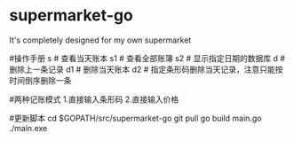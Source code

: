 # supermarket-go
It's completely designed for my own supermarket

#操作手册
s               # 查看当天账本
s1              # 查看全部账簿
s2              # 显示指定日期的数据库
d               # 删除上一条记录
d1              # 删除当天账本
d2              # 指定条形码删除当天记录，注意只能按时间倒序删除一条

#两种记账模式
1.直接输入条形码 
2.直接输入价格


#更新脚本
cd $GOPATH/src/supermarket-go
git pull
go build main.go
./main.exe